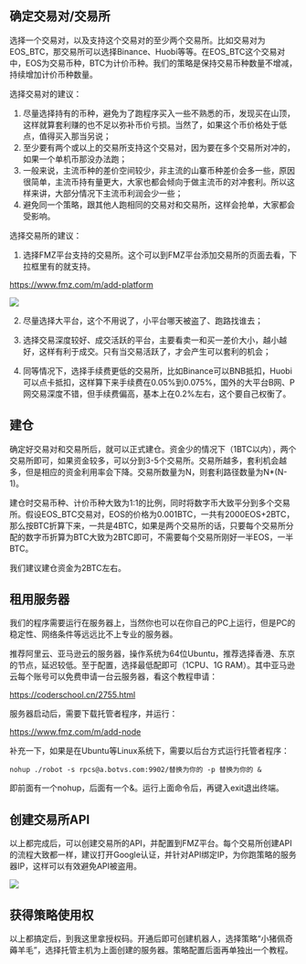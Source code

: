 ## 确定交易对/交易所

选择一个交易对，以及支持这个交易对的至少两个交易所。比如交易对为EOS_BTC，那交易所可以选择Binance、Huobi等等。在EOS_BTC这个交易对中，EOS为交易币种，BTC为计价币种。我们的策略是保持交易币种数量不增减，持续增加计价币种数量。

选择交易对的建议：

1. 尽量选择持有的币种，避免为了跑程序买入一些不熟悉的币，发现买在山顶，这样就算套利赚的也不足以弥补币价亏损。当然了，如果这个币价格处于低点，值得买入那当另说；
2. 至少要有两个或以上的交易所支持这个交易对，因为要在多个交易所对冲的，如果一个单机币那没办法跑；
3. 一般来说，主流币种的差价空间较少，非主流的山寨币种差价会多一些，原因很简单，主流币持有量更大，大家也都会倾向于做主流币的对冲套利。所以这样来讲，大部分情况下主流币利润会少一些；
4. 避免同一个策略，跟其他人跑相同的交易对和交易所，这样会抢单，大家都会受影响。

选择交易所的建议：

1. 选择FMZ平台支持的交易所。这个可以到FMZ平台添加交易所的页面去看，下拉框里有的就支持。

https://www.fmz.com/m/add-platform

![](https://www.fmz.com/upload/asset/6ad31feb4f53823cf2c8.png)


2. 尽量选择大平台，这个不用说了，小平台哪天被盗了、跑路找谁去；

3. 选择交易深度较好、成交活跃的平台，主要看卖一和买一差价大小，越小越好，这样有利于成交。只有当交易活跃了，才会产生可以套利的机会；

4. 同等情况下，选择手续费更低的交易所，比如Binance可以BNB抵扣，Huobi可以点卡抵扣，这样算下来手续费在0.05%到0.075%，国外的大平台B网、P网交易深度不错，但手续费偏高，基本上在0.2%左右，这个要自己权衡了。

## 建仓

确定好交易对和交易所后，就可以正式建仓。资金少的情况下（1BTC以内），两个交易所即可，如果资金较多，可以分到3-5个交易所。交易所越多，套利机会越多，但是相应的资金利用率会下降。交易所数量为N，则套利路径数量为N*(N-1)。

建仓时交易币种、计价币种大致为1:1的比例，同时将数字币大致平分到多个交易所。假设EOS_BTC交易对，EOS的价格为0.001BTC，一共有2000EOS+2BTC，那么按BTC折算下来，一共是4BTC，如果是两个交易所的话，只要每个交易所分配的数字币折算为BTC大致为2BTC即可，不需要每个交易所刚好一半EOS，一半BTC。

我们建议建仓资金为2BTC左右。

## 租用服务器

我们的程序需要运行在服务器上，当然你也可以在你自己的PC上运行，但是PC的稳定性、网络条件等远远比不上专业的服务器。

推荐阿里云、亚马逊云的服务器，操作系统为64位Ubuntu，推荐选择香港、东京的节点，延迟较低。至于配置，选择最低配即可（1CPU、1G RAM）。其中亚马逊云每个账号可以免费申请一台云服务器，看这个教程申请：

https://coderschool.cn/2755.html

服务器启动后，需要下载托管者程序，并运行：

https://www.fmz.com/m/add-node

补充一下，如果是在Ubuntu等Linux系统下，需要以后台方式运行托管者程序：

`nohup ./robot -s rpcs@a.botvs.com:9902/替换为你的 -p 替换为你的 &`

即前面有一个nohup，后面有一个&。运行上面命令后，再键入exit退出终端。

## 创建交易所API

以上都完成后，可以创建交易所的API，并配置到FMZ平台。每个交易所创建API的流程大致都一样，建议打开Google认证，并针对API绑定IP，为你跑策略的服务器IP，这样可以有效避免API被盗用。

![](https://www.fmz.com/upload/asset/6b3469cdccace191bddf.png)


## 获得策略使用权

以上都搞定后，到我这里拿授权码。开通后即可创建机器人，选择策略“小猪佩奇薅羊毛”，选择托管主机为上面创建的服务器。策略配置后面再单独出一个教程。

